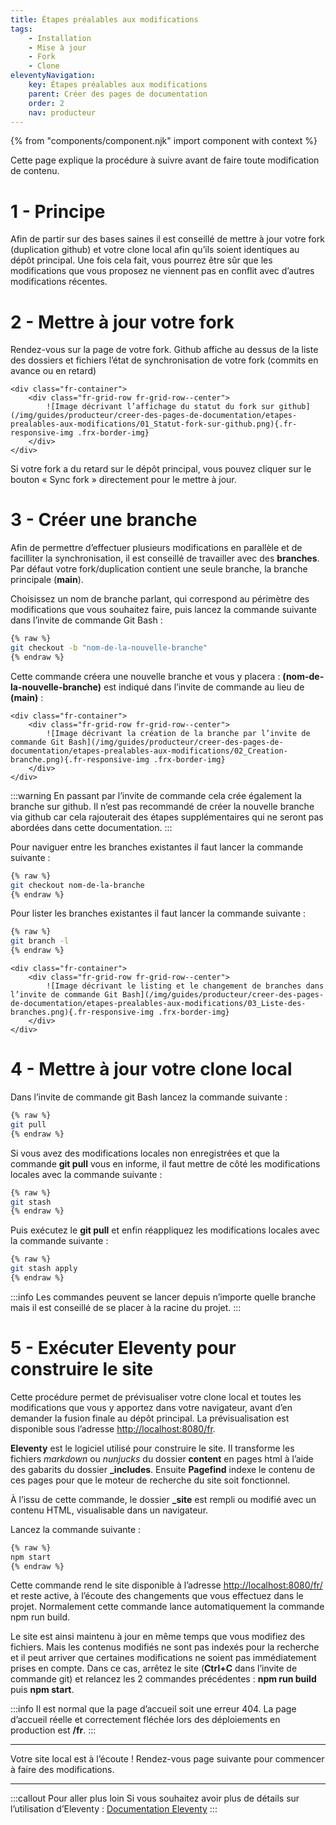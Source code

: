 ```yaml
---
title: Étapes préalables aux modifications
tags:
    - Installation
    - Mise à jour
    - Fork
    - Clone
eleventyNavigation:
    key: Étapes préalables aux modifications
    parent: Créer des pages de documentation
    order: 2
    nav: producteur
---
```


{% from "components/component.njk" import component with context %}

Cette page explique la procédure à suivre avant de faire toute modification de contenu.

# 1 - Principe

Afin de partir sur des bases saines il est conseillé de mettre à jour votre fork (duplication github) et votre clone local afin qu’ils soient identiques au dépôt principal. Une fois cela fait, vous pourrez être sûr que les modifications que vous proposez ne viennent pas en conflit avec d’autres modifications récentes.

# 2 - Mettre à jour votre fork

Rendez-vous sur la page de votre fork. Github affiche au dessus de la liste des dossiers et fichiers l’état de synchronisation de votre fork (commits en avance ou en retard)

    <div class="fr-container">
        <div class="fr-grid-row fr-grid-row--center">
            ![Image décrivant l’affichage du statut du fork sur github](/img/guides/producteur/creer-des-pages-de-documentation/etapes-prealables-aux-modifications/01_Statut-fork-sur-github.png){.fr-responsive-img .frx-border-img}
        </div>
    </div>

Si votre fork a du retard sur le dépôt principal, vous pouvez cliquer sur le bouton « Sync fork » directement pour le mettre à jour.

# 3 - Créer une branche

Afin de permettre d’effectuer plusieurs modifications en parallèle et de facilliter la synchronisation, il est conseillé de travailler avec des **branches**. Par défaut votre fork/duplication contient une seule branche, la branche principale (**main**).

Choisissez un nom de branche parlant, qui correspond au périmètre des modifications que vous souhaitez faire, puis lancez la commande suivante dans l’invite de commande Git Bash :

```bash
{% raw %}
git checkout -b "nom-de-la-nouvelle-branche"
{% endraw %}
```

Cette commande créera une nouvelle branche et vous y placera : **(nom-de-la-nouvelle-branche)** est indiqué dans l’invite de commande au lieu de **(main)** :

    <div class="fr-container">
        <div class="fr-grid-row fr-grid-row--center">
            ![Image décrivant la création de la branche par l’invite de commande Git Bash](/img/guides/producteur/creer-des-pages-de-documentation/etapes-prealables-aux-modifications/02_Creation-branche.png){.fr-responsive-img .frx-border-img}
        </div>
    </div>

:::warning
En passant par l’invite de commande cela crée également la branche sur github. Il n’est pas recommandé de créer la nouvelle branche via github car cela rajouterait des étapes supplémentaires qui ne seront pas abordées dans cette documentation.
:::

Pour naviguer entre les branches existantes il faut lancer la commande suivante :

```bash
{% raw %}
git checkout nom-de-la-branche
{% endraw %}
```

Pour lister les branches existantes il faut lancer la commande suivante :

```bash
{% raw %}
git branch -l
{% endraw %}
```

    <div class="fr-container">
        <div class="fr-grid-row fr-grid-row--center">
            ![Image décrivant le listing et le changement de branches dans l’invite de commande Git Bash](/img/guides/producteur/creer-des-pages-de-documentation/etapes-prealables-aux-modifications/03_Liste-des-branches.png){.fr-responsive-img .frx-border-img}
        </div>
    </div>

# 4 - Mettre à jour votre clone local

Dans l’invite de commande git Bash lancez la commande suivante :

```bash
{% raw %}
git pull
{% endraw %}
```

Si vous avez des modifications locales non enregistrées et que la commande **git pull** vous en informe, il faut mettre de côté les modifications locales avec la commande suivante :

```bash
{% raw %}
git stash
{% endraw %}
```

Puis exécutez le **git pull** et enfin réappliquez les modifications locales avec la commande suivante :

```bash
{% raw %}
git stash apply
{% endraw %}
```

:::info
Les commandes peuvent se lancer depuis n’importe quelle branche mais il est conseillé de se placer à la racine du projet.
:::

# 5 - Exécuter Eleventy pour construire le site

Cette procédure permet de prévisualiser votre clone local et toutes les modifications que vous y apportez dans votre navigateur, avant d’en demander la fusion finale au dépôt principal. La prévisualisation est disponible sous l’adresse [http://localhost:8080/fr](http://localhost:8080/fr).

**Eleventy** est le logiciel utilisé pour construire le site. Il transforme les fichiers _markdown_ ou _nunjucks_ du dossier **content** en pages html à l’aide des gabarits du dossier **\_includes**. Ensuite **Pagefind** indexe le contenu de ces pages pour que le moteur de recherche du site soit fonctionnel.

À l’issu de cette commande, le dossier **\_site** est rempli ou modifié avec un contenu HTML, visualisable dans un navigateur.

Lancez la commande suivante :

```bash
{% raw %}
npm start
{% endraw %}
```

Cette commande rend le site disponible à l’adresse [http://localhost:8080/fr/](http://localhost:8080/fr/) et reste active, à l’écoute des changements que vous effectuez dans le projet. Normalement cette commande lance automatiquement la commande npm run build.

Le site est ainsi maintenu à jour en même temps que vous modifiez des fichiers. Mais les contenus modifiés ne sont pas indexés pour la recherche et il peut arriver que certaines modifications ne soient pas immédiatement prises en compte. Dans ce cas, arrêtez le site (**Ctrl+C** dans l’invite de commande git) et relancez les 2 commandes précédentes : **npm run build** puis **npm start**.

:::info
Il est normal que la page d’accueil soit une erreur 404. La page d’accueil réelle et correctement fléchée lors des déploiements en production est **/fr**.
:::

---

Votre site local est à l’écoute ! Rendez-vous page suivante pour commencer à faire des modifications.

---

:::callout Pour aller plus loin
Si vous souhaitez avoir plus de détails sur l’utilisation d’Eleventy :
[Documentation Eleventy](https://codegouvfr.github.io/eleventy-dsfr/fr/blog/navigation/)
:::
